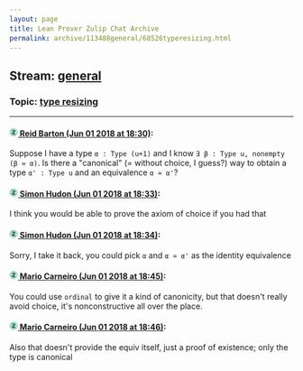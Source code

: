 ```yaml
---
layout: page
title: Lean Prover Zulip Chat Archive 
permalink: archive/113488general/68526typeresizing.html
---
```


## Stream: [general](index.html)
### Topic: [type resizing](68526typeresizing.html)

---

#### [![Click to go to Zulip](../../assets/img/zulip2.png) Reid Barton (Jun 01 2018 at 18:30)](https://leanprover.zulipchat.com/#narrow/stream/113488-general/topic/type%20resizing/near/127424550):
Suppose I have a type `α : Type (u+1)` and I know `∃ β : Type u, nonempty (β ≃ α)`. Is there a "canonical" (= without choice, I guess?) way to obtain a type `α' : Type u` and an equivalence `α ≃ α'`?

#### [![Click to go to Zulip](../../assets/img/zulip2.png) Simon Hudon (Jun 01 2018 at 18:33)](https://leanprover.zulipchat.com/#narrow/stream/113488-general/topic/type%20resizing/near/127424655):
I think you would be able to prove the axiom of choice if you had that

#### [![Click to go to Zulip](../../assets/img/zulip2.png) Simon Hudon (Jun 01 2018 at 18:34)](https://leanprover.zulipchat.com/#narrow/stream/113488-general/topic/type%20resizing/near/127424744):
Sorry, I take it back, you could pick `α` and `α ≃ α'` as the identity equivalence

#### [![Click to go to Zulip](../../assets/img/zulip2.png) Mario Carneiro (Jun 01 2018 at 18:45)](https://leanprover.zulipchat.com/#narrow/stream/113488-general/topic/type%20resizing/near/127425203):
You could use `ordinal` to give it a kind of canonicity, but that doesn't really avoid choice, it's nonconstructive all over the place.

#### [![Click to go to Zulip](../../assets/img/zulip2.png) Mario Carneiro (Jun 01 2018 at 18:46)](https://leanprover.zulipchat.com/#narrow/stream/113488-general/topic/type%20resizing/near/127425253):
Also that doesn't provide the equiv itself, just a proof of existence; only the type is canonical

